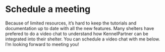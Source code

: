 # Schedule a meeting
Because of limited resources, it’s hard to keep the tutorials and documentation up to date with all the new features. Many shelters have prefered to do a video chat to understand how KennelPartner can be integrated into their shelter. You can schedule a video chat with me below. I’m looking forward to meeting you! 
